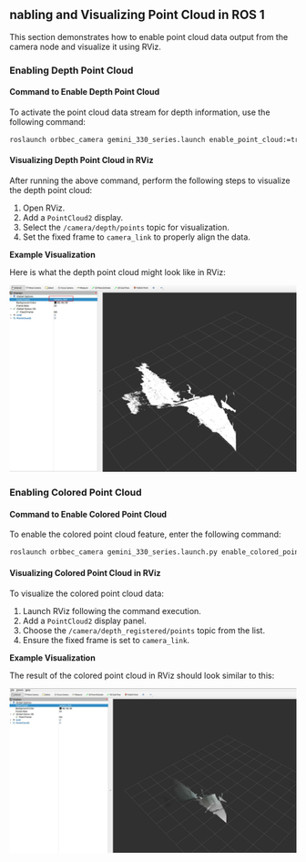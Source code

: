 ## nabling and Visualizing Point Cloud in ROS 1

This section demonstrates how to enable point cloud data output from the camera node and visualize it using RViz.

### Enabling Depth Point Cloud

#### Command to Enable Depth Point Cloud

To activate the point cloud data stream for depth information, use the following command:

```bash
roslaunch orbbec_camera gemini_330_series.launch enable_point_cloud:=true
```

#### Visualizing Depth Point Cloud in RViz

After running the above command, perform the following steps to visualize the depth point cloud:

1. Open RViz.
2. Add a `PointCloud2` display.
3. Select the `/camera/depth/points` topic for visualization.
4. Set the fixed frame to `camera_link` to properly align the data.

**Example Visualization**

Here is what the depth point cloud might look like in RViz:

![Depth Point Cloud Visualization](../image/point_cloud/image5.jpg)

### Enabling Colored Point Cloud

#### Command to Enable Colored Point Cloud

To enable the colored point cloud feature, enter the following command:

```bash
roslaunch orbbec_camera gemini_330_series.launch.py enable_colored_point_cloud:=true
```

#### Visualizing Colored Point Cloud in RViz

To visualize the colored point cloud data:

1. Launch RViz following the command execution.
2. Add a `PointCloud2` display panel.
3. Choose the `/camera/depth_registered/points` topic from the list.
4. Ensure the fixed frame is set to `camera_link`.

**Example Visualization**

The result of the colored point cloud in RViz should look similar to this:

![Colored Point Cloud Visualization](../image/point_cloud/image6.jpg)

